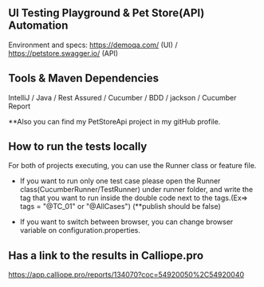 ## UI Testing Playground & Pet Store(API) Automation ##

Environment and specs: https://demoqa.com/ (UI) / https://petstore.swagger.io/ (API)

## Tools & Maven Dependencies

IntelliJ / Java
/ Rest Assured
/ Cucumber / BDD
/ jackson
/ Cucumber Report

**Also you can find my PetStoreApi project in my gitHub profile.

## How to run the tests locally

For both of projects executing, you can use the Runner class or feature file.
- If you want to run only one test case please open the Runner class(CucumberRunner/TestRunner) under runner folder,
 and write the tag that you want to run inside the double code next to the tags.(Ex=> tags = "@TC_01" or "@AllCases") (**publish should be false)
 
- If you want to switch between browser, you can change browser variable on configuration.properties.

## Has a link to the results in Calliope.pro

https://app.calliope.pro/reports/134070?coc=54920050%2C54920040 







